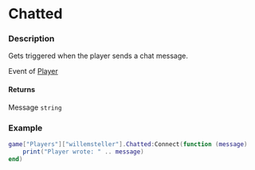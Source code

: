 # Chatted
### Description
Gets triggered when the player sends a chat message.

Event of [Player](/classes/Player/)

#### Returns
Message `string`

### Example
```lua
game["Players"]["willemsteller"].Chatted:Connect(function (message)
    print("Player wrote: " .. message)
end)
```